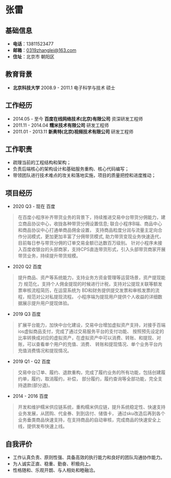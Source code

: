 # 张雷

## 基础信息
- **电话**：13811523477
- **邮箱**：0319zhanglei@163.com
- **住址**：北京市 朝阳区

## 教育背景
- **北京科技大学**   2008.9 - 2011.1   电子科学与技术   硕士

## 工作经历
- 2014.05 - 至今   **百度在线网络技术(北京)有限公司**   资深研发工程师
- 2011.11 - 2014.04  **糯米技术有限公司**   研发工程师 
- 2011.01 - 2013.11   **新奥特(北京)视频技术有限公司**  研发工程师

## 工作职责
- 疏理当前的工程结构和架构；
- 负责后端核心的架构设计和基础服务重构、核心代码编写；
- 带领团队进行技术难点的攻关和落地实施，项目的质量把控和进度推动；

## 项目经历
- 2020 Q3 - 现在  百度    
> 在百度小程序补齐带货业务的背景下，持续推进交易中台带货分佣能力，建立商品协议中心，收拢各种带货分佣设置信息; 联合小程序B端、商品中心和商品协议中心打通单商品佣金设置，
支持商品粒度分润与流量主定向合作分润模式，更加更加丰富了分佣带货模式, 助力带货变现业务快速迭代，目前每日参与带货分佣的订单交易金额已达数百万级别。
针对小程序未接入百度收银台的头部商家，支持CPS直连带货形式，引入头部带货商家开展带货业务，持续提升带货规模。

- 2020 Q2 百度 
> 提升商品、资产等系统能力，支持业务方资金管理等运营场景，资产提现能力 
规范化，支持个人佣金提现的时候进行计税，支持对公提现关联等额发票审核流程简历，在运营系统为 
BD和财务提供提交发票和审核发票的流程，规范对公对私提现流程。 
小程序端为提现用户提供个人收益的详细数据展示提升用户提现体验。

- 2019 Q3 百度 
> 扩展平台能力，加快中台化建设，交易中台增加虚拟资产支持，对接手百端ios虚拟商品支付，完成了通过交易服务平台的支付功能、
按照预先设定的比率转换成对应的虚拟资产，在虚拟资产中可以消费、转账、和提现、对账，可以查看单个用户的充值、消费、
转账和提现情况、单个业务平台内充值消费情况和提现情况。

- 2019 Q1 - Q2 百度
> 交易中台订单、履约、退款重构，完成了履约业务的所有功能，包括创建履约单，履约，取消履约，补偿， 部分履约，履约查询等全部功能，完全支持退款(部分退)。

- 2014 - 2016 百度 
> 开发和维护糯米供应链系统，重构糯米供应链，提升系统稳定性、快速支持业务发展，从团购、代金券、到到店付、储值卡，
通过sku改造后再到各个业务垂类商品快速支持，在支持商品的自动审核，完成商品的快速安全上线，提供发布快速上线。

## 自我评价
- 工作认真负责、原则性强、具备高效的执行能力和良好的团队沟通协作能力。
- 为人诚实正直、稳重、勤奋、积极向上。
- 性格随和、乐观开朗、与人相处和睦融洽。
